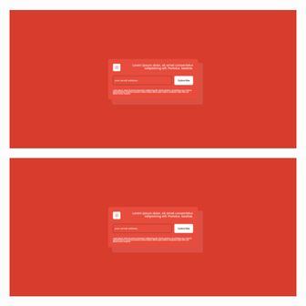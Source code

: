 ![](https://raw.githubusercontent.com/melihsahtulek/daily-frontend/master/day-2-subscribe/images/day-2-subscribe-desktop.jpeg)

![](https://raw.githubusercontent.com/melihsahtulek/daily-frontend/master/day-2-subscribe/images/day-2-subscribe-desktop.jpeg)